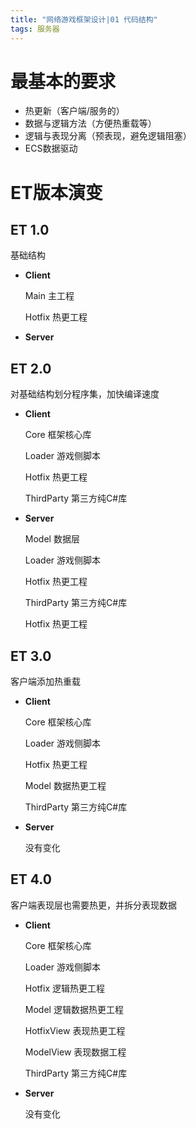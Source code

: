 ```yaml
---
title: "网络游戏框架设计|01 代码结构"
tags: 服务器
---
```


# 最基本的要求

- 热更新（客户端/服务的）
- 数据与逻辑方法（方便热重载等）
- 逻辑与表现分离（预表现，避免逻辑阻塞）
- ECS数据驱动

# ET版本演变

## ET 1.0

基础结构

- **Client**

  Main 主工程

  Hotfix 热更工程

- **Server**

  

## ET 2.0

对基础结构划分程序集，加快编译速度

- **Client**

  Core 框架核心库

  Loader 游戏侧脚本

  Hotfix 热更工程

  ThirdParty 第三方纯C#库

- **Server**

  Model 数据层

  Loader 游戏侧脚本

  Hotfix 热更工程

  ThirdParty 第三方纯C#库

  Hotfix 热更工程

## ET 3.0

客户端添加热重载

- **Client**

  Core 框架核心库

  Loader 游戏侧脚本

  Hotfix 热更工程

  Model 数据热更工程

  ThirdParty 第三方纯C#库

- **Server**

  没有变化

## ET 4.0

客户端表现层也需要热更，并拆分表现数据

- **Client**

  Core 框架核心库

  Loader 游戏侧脚本

  Hotfix 逻辑热更工程

  Model 逻辑数据热更工程

  HotfixView 表现热更工程

  ModelView 表现数据工程

  ThirdParty 第三方纯C#库

- **Server**

  没有变化